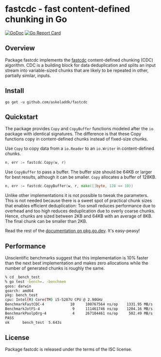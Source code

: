 # fastcdc - fast content-defined chunking in Go

[![GoDoc](https://godoc.org/github.com/askeladdk/fastcdc?status.png)](https://godoc.org/github.com/askeladdk/fastcdc)
[![Go Report Card](https://goreportcard.com/badge/github.com/askeladdk/fastcdc)](https://goreportcard.com/report/github.com/askeladdk/fastcdc)

## Overview

Package fastcdc implements the [fastcdc](https://www.usenix.org/system/files/conference/atc16/atc16-paper-xia.pdf) content-defined chunking (CDC) algorithm. CDC is a building block for data deduplication and splits an input stream into variable-sized chunks that are likely to be repeated in other, partially similar, inputs.

## Install

```
go get -u github.com/askeladdk/fastcdc
```

## Quickstart

The package provides `Copy` and `CopyBuffer` functions modeled after the `io` package with identical signatures. The difference is that these Copy functions copy in content-defined chunks instead of fixed-size chunks.

Use `Copy` to copy data from a `io.Reader` to an `io.Writer` in content-defined chunks.

```go
n, err := fastcdc.Copy(w, r)
```

Use `CopyBuffer` to pass a buffer. The buffer size should be 64KB or larger for best results, although it can be smaller. `Copy` allocates a buffer of 128KB.

```go
n, err := fastcdc.CopyBuffer(w, r, make([]byte, 128 << 10))
```

Unlike other implementations it is not possible to tweak the parameters. This is not needed because there is a sweet spot of practical chunk sizes that enables efficient deduplication: Too small reduces performance due to overhead and too high reduces deduplication due to overly coarse chunks. Hence, chunks are sized between 2KB and 64KB with an average of 8KB. The final chunk can be smaller than 2KB.

Read the rest of the [documentation on pkg.go.dev](https://godoc.org/github.com/askeladdk/fastcdc). It's easy-peasy!

## Performance

Unscientific benchmarks suggest that this implementation is 10% faster than the next best implementation and makes zero allocations while the number of generated chunks is roughly the same.

```sh
% cd _bench_test
% go test -bench=. -benchmem
goos: darwin
goarch: amd64
pkg: bench_test
cpu: Intel(R) Core(TM) i5-5287U CPU @ 2.90GHz
BenchmarkFastCDC-4    	      10	 100767564 ns/op	1331.95 MB/s	     14348 chunks	   13110 B/op	       0 allocs/op
BenchmarkJotFS-4      	       9	 111461746 ns/op	1204.16 MB/s	     14651 chunks	  131184 B/op	       2 allocs/op
BenchmarkPoolpOrg-4   	       4	 267104461 ns/op	 502.49 MB/s	     14328 chunks	144083792 B/op	   42991 allocs/op
PASS
ok  	bench_test	5.643s
```

## License

Package fastcdc is released under the terms of the ISC license.
